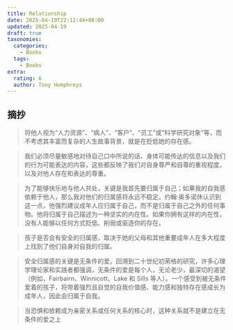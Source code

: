 ```yaml
---
title: Relationship
date: 2025-04-19T22:12:44+08:00
updated: 2025-04-19
draft: true
taxonomies:
  categories:
    - Books
  tags:
    - Books
extra:
  rating: 6
  author: Tony Humphreys
---
```


<!-- more -->

## 摘抄

> 将他人视为“人力资源”、“病人”、“客户”、“员工”或“科学研究对象”等，而不考虑其丰富而复杂的人生故事背景，就是在贬低她的存在感。

> 我们必须尽量敏感地对待自己口中所说的话、身体可能传达的信息以及我们的行为可能表达的内容，这些都反映了我们对自身尊严和自尊的重视程度，以及对他人存在和表达的尊重。

> 为了能够快乐地与他人共处，关键是我首先要归属于自己；如果我的自我感依赖于他人，那么我对他们的归属感将永远不稳定。约翰·奥多诺休认识到这一点，他强烈建议成年人应归属于自己，而不是归属于自己之外的任何事物。他将归属于自己描述为一种坚实的内在性。如果你拥有这样的内在性，没有人能够以任何方式贬低、削弱或驱逐你的存在。

> 孩子是否会有安全的归属感，取决于她的父母和其他重要成年人在多大程度上找到了他们自身对自我的归属。

> 安全归属感的关键是无条件的爱。回溯到二十世纪初荣格的研究，许多心理学理论家和实践者都强调，无条件的爱是每个人，无论老少，最深切的渴望（例如，Fairbairn、Winnicott、Lake 和 Sills 等人）。一个感受到被无条件爱着的孩子，将带着强烈且自觉的自我价值感、能力感和独特存在感成长为成年人，因此会归属于自我。

> 当恐惧和依赖成为亲密关系或任何关系的核心时，这种关系就不是建立在无条件的爱之上
